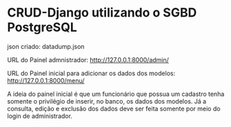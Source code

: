 # CRUD-Django utilizando o SGBD PostgreSQL

json criado: datadump.json

URL do Painel admnistrador: http://127.0.0.1:8000/admin/

URL do Painel inicial para adicionar os dados dos modelos: http://127.0.0.1:8000/menu/

A ideia do painel inicial é que um funcionário que possua um cadastro tenha somente o privilégio de inserir, no banco, os dados dos modelos. Já a consulta, edição e exclusão dos dados deve ser feita somente por meio do login de administrador.

